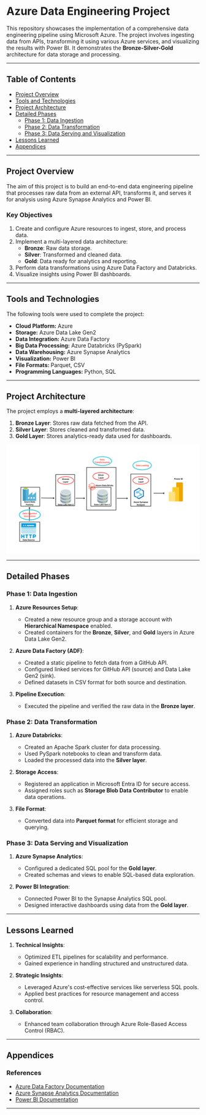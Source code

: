 # Azure Data Engineering Project

This repository showcases the implementation of a comprehensive data engineering pipeline using Microsoft Azure. The project involves ingesting data from APIs, transforming it using various Azure services, and visualizing the results with Power BI. It demonstrates the **Bronze-Silver-Gold** architecture for data storage and processing.

---

## Table of Contents
- [Project Overview](#project-overview)
- [Tools and Technologies](#tools-and-technologies)
- [Project Architecture](#project-architecture)
- [Detailed Phases](#detailed-phases)
  - [Phase 1: Data Ingestion](#phase-1-data-ingestion)
  - [Phase 2: Data Transformation](#phase-2-data-transformation)
  - [Phase 3: Data Serving and Visualization](#phase-3-data-serving-and-visualization)
- [Lessons Learned](#lessons-learned)
- [Appendices](#appendices)

---

## Project Overview

The aim of this project is to build an end-to-end data engineering pipeline that processes raw data from an external API, transforms it, and serves it for analysis using Azure Synapse Analytics and Power BI.

### Key Objectives
1. Create and configure Azure resources to ingest, store, and process data.
2. Implement a multi-layered data architecture:
   - **Bronze**: Raw data storage.
   - **Silver**: Transformed and cleaned data.
   - **Gold**: Data ready for analytics and reporting.
3. Perform data transformations using Azure Data Factory and Databricks.
4. Visualize insights using Power BI dashboards.

---

## Tools and Technologies

The following tools were used to complete the project:

- **Cloud Platform:** Azure
- **Storage:** Azure Data Lake Gen2
- **Data Integration:** Azure Data Factory
- **Big Data Processing:** Azure Databricks (PySpark)
- **Data Warehousing:** Azure Synapse Analytics
- **Visualization:** Power BI
- **File Formats:** Parquet, CSV
- **Programming Languages:** Python, SQL

---

## Project Architecture

The project employs a **multi-layered architecture**:
1. **Bronze Layer**: Stores raw data fetched from the API.
2. **Silver Layer**: Stores cleaned and transformed data.
3. **Gold Layer**: Stores analytics-ready data used for dashboards.

![alt text](https://github.com/chandima2000/azure-data-engineering-project/blob/ca413604bde3e008ea5dd6fbcbef95ff94d6a0e4/images/overview.png)

---

## Detailed Phases

### Phase 1: Data Ingestion

1. **Azure Resources Setup**:
   - Created a new resource group and a storage account with **Hierarchical Namespace** enabled.
   - Created containers for the **Bronze**, **Silver**, and **Gold** layers in Azure Data Lake Gen2.
   
2. **Azure Data Factory (ADF)**:
   - Created a static pipeline to fetch data from a GitHub API.
   - Configured linked services for GitHub API (source) and Data Lake Gen2 (sink).
   - Defined datasets in CSV format for both source and destination.

3. **Pipeline Execution**:
   - Executed the pipeline and verified the raw data in the **Bronze layer**.

### Phase 2: Data Transformation

1. **Azure Databricks**:
   - Created an Apache Spark cluster for data processing.
   - Used PySpark notebooks to clean and transform data.
   - Loaded the processed data into the **Silver layer**.

2. **Storage Access**:
   - Registered an application in Microsoft Entra ID for secure access.
   - Assigned roles such as **Storage Blob Data Contributor** to enable data operations.

3. **File Format**:
   - Converted data into **Parquet format** for efficient storage and querying.

### Phase 3: Data Serving and Visualization

1. **Azure Synapse Analytics**:
   - Configured a dedicated SQL pool for the **Gold layer**.
   - Created schemas and views to enable SQL-based data exploration.

2. **Power BI Integration**:
   - Connected Power BI to the Synapse Analytics SQL pool.
   - Designed interactive dashboards using data from the **Gold layer**.

---

## Lessons Learned

1. **Technical Insights**:
   - Optimized ETL pipelines for scalability and performance.
   - Gained experience in handling structured and unstructured data.

2. **Strategic Insights**:
   - Leveraged Azure's cost-effective services like serverless SQL pools.
   - Applied best practices for resource management and access control.

3. **Collaboration**:
   - Enhanced team collaboration through Azure Role-Based Access Control (RBAC).

---

## Appendices

### References
- [Azure Data Factory Documentation](https://learn.microsoft.com/en-us/azure/data-factory/)
- [Azure Synapse Analytics Documentation](https://learn.microsoft.com/en-us/azure/synapse-analytics/)
- [Power BI Documentation](https://learn.microsoft.com/en-us/power-bi/)

---

